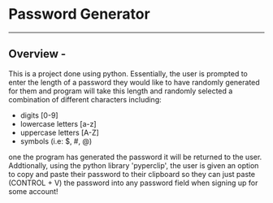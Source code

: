 # Password Generator 

- - - - 

## Overview - 

This is a project done using python. Essentially, the user is prompted to enter the length of a password they would like to have randomly generated for them and 
program will take this length and randomly selected a combination of different characters including:

- digits [0-9]
- lowercase letters [a-z]
- uppercase letters [A-Z]
- symbols (i.e: $, #, @) 

one the program has generated the password it will be returned to the user. Addtionally, using the python library 'pyperclip', the user is given an option to 
copy and paste their password to their clipboard so they can just paste (CONTROL + V) the password into any password field when signing up for some account! 

